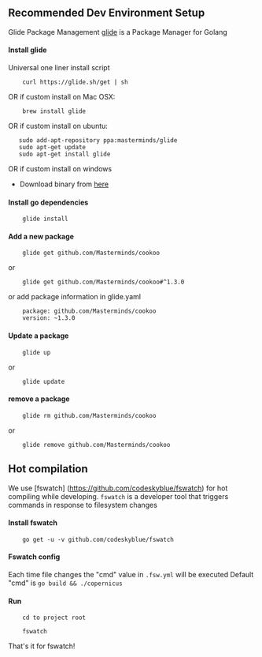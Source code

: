 
## Recommended Dev Environment Setup

Glide Package Management
[glide](https://github.com/Masterminds/glide) is a Package Manager for Golang

#### Install glide
Universal one liner install script
 ```
	 curl https://glide.sh/get | sh
 ```
OR if custom install on Mac OSX:
 ```
	 brew install glide
 ```
OR if custom install on ubuntu:
 ```
    sudo add-apt-repository ppa:masterminds/glide
    sudo apt-get update
    sudo apt-get install glide
```
OR if custom install on windows

- Download binary from [here](https://github.com/Masterminds/glide/releases)

#### Install go dependencies
```
 	glide install
```
#### Add a new package
```
	glide get github.com/Masterminds/cookoo
```
or
```
	glide get github.com/Masterminds/cookoo#^1.3.0
```
or add package information in glide.yaml
```
	package: github.com/Masterminds/cookoo
	version: ~1.3.0
```
#### Update a package
```
	glide up
```
or
```
	glide update
```
#### remove a package
```
	glide rm github.com/Masterminds/cookoo
```
or
```
	glide remove github.com/Masterminds/cookoo
```
## Hot compilation
We use [fswatch] (https://github.com/codeskyblue/fswatch) for hot compiling while developing. `fswatch` is a developer tool that triggers commands in response to filesystem changes
				
#### Install fswatch
```
	go get -u -v github.com/codeskyblue/fswatch
```
#### Fswatch config 
Each time file changes the "cmd" value in `.fsw.yml` will be executed
Default "cmd" is `go build && ./copernicus`

#### Run
		cd to project root
```
	fswatch
```

That's it for fswatch!

